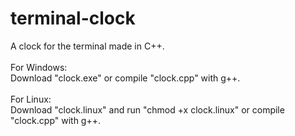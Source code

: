 # terminal-clock

A clock for the terminal made in C++.<br>
<br>
For Windows:<br>
Download "clock.exe" or compile "clock.cpp" with g++.<br>
<br>
For Linux:<br>
Download "clock.linux" and run "chmod +x clock.linux" or compile "clock.cpp" with g++.<br>
